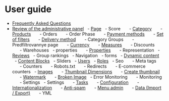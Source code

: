 # User guide

- [Frequently Asked Questions](faq.md)
- [Review of the administrative panel](admin-panel-overview.md)
  - [Page](page.md)
  - Score
      - [Category](category.md)
      - [Products](product.md)
      - Orders
      - Order Phase
      - [Payment methods](payment-type.md)
      - [Set of filters](filter-sets.md)
      - [Delivery method](shipping-option.md)
      - Category Groups
      - Predfiltrovannye page
      - [Currency](currency.md)
      - [Measures](measure.md)
      - Discounts
      - Warehouses
  - properties
      - [Properties](property.md)
      - Representation
  - [Reviews](reviews.md)
  - Group rankings
  - Navigation
  - forms
  - [Dynamic content](dynamic-content.md)
  - [Content Blocks](content-blocks.md)
  - Sliders
  - [Users](user.md)
  - [Roles](rbac.md)
  - Seo
      - Meta tags
      - Counters
      - Robots.txt
      - Redirects
      - E-commerce counters
  - [Images](image.md)
      - [Thumbnail Dimensions](image-thumbnail.md)
      - [Create thumbnail](image-create-thumbnails.md)
      - [Watermark](image-watermark.md)
      - [Broken Image](image-error.md)
  - Error Monitoring
      - Monitoring
      - Settings
  - Settings
      - [Tasks](background-tasks.md)
      - [Configuration](configuration.md)
      - [Internationalization](i18n.md)
      - [Anti-spam](spam-checker.md)
      - [Menu admin](backend-menu.md)
      - [Data (Import / Export)](data.md)
      - YML